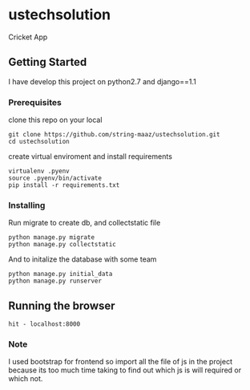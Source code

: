 # ustechsolution

Cricket App

## Getting Started

I have develop this project on python2.7 and django==1.1

### Prerequisites

clone this repo on your local

```
git clone https://github.com/string-maaz/ustechsolution.git
cd ustechsolution

```
create virtual enviroment and install requirements
```
virtualenv .pyenv
source .pyenv/bin/activate
pip install -r requirements.txt
```

### Installing

Run migrate to create db, and collectstatic file

```
python manage.py migrate
python manage.py collectstatic
```

And to initalize the database with some team

```
python manage.py initial_data
python manage.py runserver
```



## Running the browser
```
hit - localhost:8000
```

### Note

I used bootstrap for frontend so import all the file of js in the project because its too much time taking to find out which js is will required or which not.
